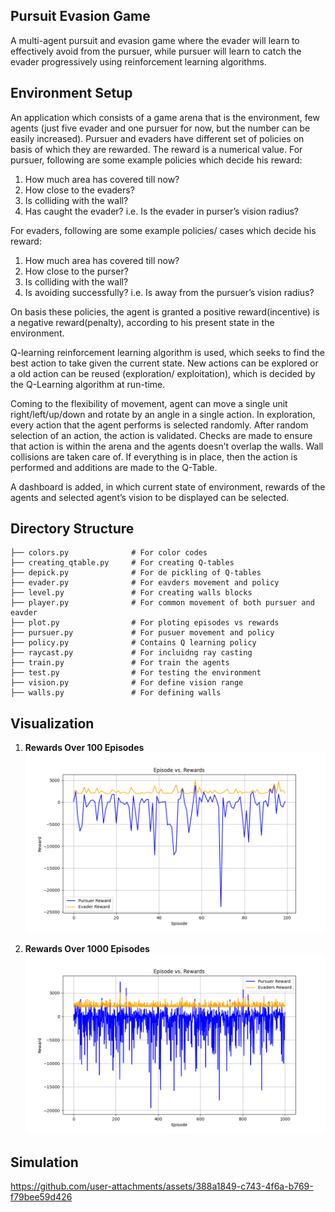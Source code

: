 ## Pursuit Evasion Game

A multi-agent pursuit and evasion game where the evader will learn to effectively avoid from the pursuer, while pursuer will learn to catch the evader progressively using reinforcement learning algorithms.

## Environment Setup
An application which consists of a game arena that is the environment, few agents (just five evader and one pursuer for now, but the number can be easily increased).
Pursuer and evaders have different set of policies on basis of which they are rewarded. The reward is a numerical value. For pursuer, following are some example policies which decide his reward:
1) How much area has covered till now?
2) How close to the evaders?
3) Is colliding with the wall?
4) Has caught the evader? i.e. Is the evader in purser’s vision radius?

For evaders, following are some example policies/ cases which decide his reward:
1) How much area has covered till now?
2) How close to the purser?
3) Is colliding with the wall?
4) Is avoiding successfully? i.e. Is away from the pursuer’s vision radius?

On basis these policies, the agent is granted a positive reward(incentive) is a negative reward(penalty), according to his present state in the environment.

Q-learning reinforcement learning algorithm is used, which seeks to find the best action to take given the current state. New actions can be explored or a old action can be reused (exploration/ exploitation), which is decided by the Q-Learning algorithm at run-time.

Coming to the flexibility of movement, agent can move a single unit right/left/up/down and rotate by an angle in a single action. In exploration, every action that the agent performs is selected randomly. After random selection of an action, the action is validated. Checks are made to ensure that action is within the arena and the agents doesn’t overlap the walls. Wall collisions are taken care of. If everything is in place, then the action is performed and additions are made to the Q-Table.

A dashboard is added, in which current state of environment, rewards of the agents and selected agent’s vision to be displayed can be selected.

## Directory Structure

```
├── colors.py              # For color codes
├── creating_qtable.py     # For creating Q-tables
├── depick.py              # For de pickling of Q-tables
├── evader.py              # For eavders movement and policy
├── level.py               # For creating walls blocks
├── player.py              # For common movement of both pursuer and eavder
├── plot.py                # For ploting episodes vs rewards
├── pursuer.py             # For pusuer movement and policy
├── policy.py              # Contains Q learning policy
├── raycast.py             # For incluidng ray casting
├── train.py               # For train the agents
├── test.py                # For testing the environment
├── vision.py              # For define vision range
├── walls.py               # For defining walls

```

## Visualization

1. **Rewards Over 100 Episodes**
![Rewards Over 100 Episodes](episode_vs_reward_ep_100.png)

1. **Rewards Over 1000 Episodes**
![Rewards Over 1000 Episodes](episode_vs_reward_ep_1000.png)

## Simulation
https://github.com/user-attachments/assets/388a1849-c743-4f6a-b769-f79bee59d426

